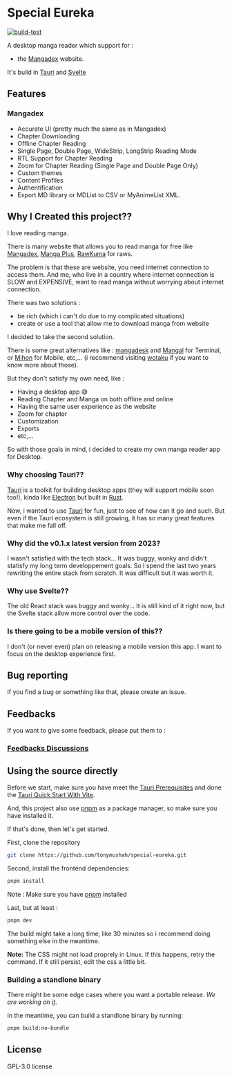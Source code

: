 # Special Eureka

[![build-test](https://github.com/tonymushah/special-eureka/actions/workflows/build.yaml/badge.svg)](https://github.com/tonymushah/special-eureka/actions/workflows/build.yaml)

A desktop manga reader which support for :

- the [Mangadex](https://mangadex.org) website.

It's build in [Tauri](https://tauri.app) and [Svelte](https://svelte.dev)

## Features

### Mangadex

- Accurate UI (pretty much the same as in Mangadex)
- Chapter Downloading
- Offline Chapter Reading
- Single Page, Double Page, WideStrip, LongStrip Reading Mode
- RTL Support for Chapter Reading
- Zoom for Chapter Reading (Single Page and Double Page Only)
- Custom themes
- Content Profiles
- Authentification
- Export MD library or MDList to CSV or MyAnimeList XML.

## Why I Created this project??

I love reading manga.

There is many website that allows you to read manga for free like [Mangadex](https://mangadex.org), [Manga Plus](https://mangaplus.shueisha.co.jp/updates), [RawKuma](https://rawkuma.com/) for raws.

The problem is that these are website, you need internet connection to access them.
And me, who live in a country where internet connection is SLOW and EXPENSIVE, want to read manga without worrying about internet connection.

There was two solutions :

- be rich (which i can't do due to my complicated situations)
- create or use a tool that allow me to download manga from website

I decided to take the second solution.

There is some great alternatives like : [mangadesk](https://github.com/darylhjd/mangadesk) and [Mangal](https://github.com/metafates/mangal) for Terminal, or [Mihon](https://mihon.app/) for Mobile, etc,... (i recommend visiting [wotaku](https://wotaku.moe/) if you want to know more about those).

But they don't satisfy my own need, like :

- Having a desktop app 😅
- Reading Chapter and Manga on both offline and online
- Having the same user experience as the website
- Zoom for chapter
- Customization
- Exports
- etc,...

So with those goals in mind, i decided to create my own manga reader app for Desktop.

### Why choosing Tauri??

[Tauri](https://tauri.app) is a toolkit for building desktop apps (they will support mobile soon too!), kinda like [Electron](https://www.electronjs.org/) but built in [Rust](https://rust-lang.org).

Now, i wanted to use [Tauri](https://tauri.app) for fun, just to see of how can it go and such.
But even if the Tauri ecosystem is still growing, it has so many great features that make me fall off.

### Why did the v0.1.x latest version from 2023?

I wasn't satisfied with the tech stack...
It was buggy, wonky and didn't statisfy my long term developpement goals.
So I spend the last two years rewriting the entire stack from scratch.
It was difficult but it was worth it.

### Why use Svelte??

The old React stack was buggy and wonky...
It is still kind of it right now, but the Svelte stack allow more control over the code.

### Is there going to be a mobile version of this??

I don't (or never even) plan on releasing a mobile version this app.
I want to focus on the desktop experience first.

## Bug reporting

If you find a bug or something like that, please create an issue.

## Feedbacks

If you want to give some feedback, please put them to :

### [Feedbacks Discussions](https://github.com/tonymushah/special-eureka/discussions/categories/feedbacks)

## Using the source directly

Before we start, make sure you have meet the [Tauri Prerequisites](https://tauri.app/start/prerequisites/) and done the [Tauri Quick Start With Vite](https://tauri.app/start/frontend/vite/).

And, this project also use [pnpm](https://pnpm.io) as a package manager, so make sure you have installed it.

If that's done, then let's get started.

First, clone the repository

```bash
git clone https://github.com/tonymushah/special-eureka.git
```

Second, install the frontend dependencies:

```bash
pnpm install
```

Note : Make sure you have [pnpm](https://pnpm.io) installed

Last, but at least :

```bash
pnpm dev
```

The build might take a long time, like 30 minutes so i recommend doing something else in the meantime.

__Note:__ The CSS might not load proprely in Linux. If this happens, retry the command. If it still persist, edit the css a little bit.

### Building a standlone binary

There might be some edge cases where you want a portable release. _We are working on [it](https://github.com/tonymushah/special-eureka/issues/926)_.

In the meantime, you can build a standlone binary by running:

```bash
pnpm build:no-bundle
```

## License

GPL-3.0 license
